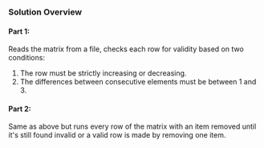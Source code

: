 ### Solution Overview

#### Part 1:
Reads the matrix from a file, checks each row for validity based on two conditions:
1. The row must be strictly increasing or decreasing.
2. The differences between consecutive elements must be between 1 and 3.
#### Part 2:
Same as above but runs every row of the matrix with an item removed until it's still found invalid or a valid row is made by removing one item.
